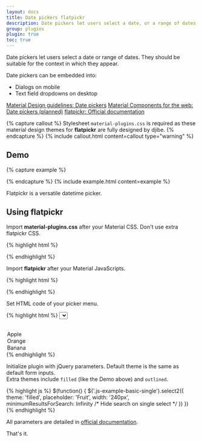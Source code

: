 ```yaml
---
layout: docs
title: Date pickers flatpickr
description: Date pickers let users select a date, or a range of dates.
group: plugins
plugin: true
toc: true
---
```


Date pickers let users select a date or range of dates. They should be suitable for the context in which they appear.

Date pickers can be embedded into:

- Dialogs on mobile
- Text field dropdowns on desktop

<div class="list-group my-2 my-lg-5">
  <a href="https://material.io/components/date-pickers" target="_blank" class="list-group-item list-group-item-action d-flex font-weight-bold">
    <span class="list-group-item-icon lgi-icon-md"></span>
    Material Design guidelines: Date pickers</a>
  <a href="#" target="_blank" class="list-group-item list-group-item-action d-flex font-weight-bold disabled">
    <span class="list-group-item-icon lgi-icon-mdc"></span>
    Material Components for the web: Date pickers (planned)</a>
  <a href="https://flatpickr.js.org/" target="_blank" class="list-group-item list-group-item-action d-flex font-weight-bold">
    <span class="list-group-item-icon lgi-icon-plugin"></span>
    flatpickr: Official documentation</a>
</div>

{% capture callout %}
Stylesheet `material-plugins.css` is required as these material design themes for **flatpickr** are fully designed by djibe.
{% endcapture %}
{% include callout.html content=callout type="warning" %}

## Demo

{% capture example %}

<script>
$(function() {
})
</script>
{% endcapture %}
{% include example.html content=example %}

Flatpickr is a versatile datetime picker.

## Using flatpickr

Import **material-plugins.css** after your Material CSS. Don't use extra flatpickr CSS.

{% highlight html %}
<link href="https://cdn.jsdelivr.net/gh/djibe/material@{{ site.current_version }}-{{ site.material_version }}/css/material-plugins.min.css" rel="stylesheet">
{% endhighlight %}

Import **flatpickr** after your Material JavaScripts.

{% highlight html %}
<script src="https://cdn.jsdelivr.net/npm/flatpickr"></script>
{% endhighlight %}

Set HTML code of your picker menu.

{% highlight html %}
<select class="js-example-basic-single" name="fruit">
  <option></option>
  <option value="apple">Apple</option>
  <option value="orange">Orange</option>
  <option value="banana">Banana</option>
</select>
{% endhighlight %}

Initialize plugin with jQuery parameters. Default theme is the same as default form inputs.  
Extra themes include `filled` (like the Demo above) and `outlined`.

{% highlight js %}
$(function() {
  $('.js-example-basic-single').select2({
    theme: 'filled',
    placeholder: 'Fruit',
    width: '240px',
    minimumResultsForSearch: Infinity /* Hide search on single select */
  })
})
{% endhighlight %}

All parameters are detailed in [official documentation](https://flatpickr.js.org/).

That's it.
